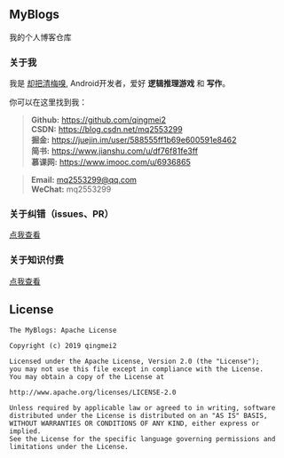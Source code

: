 ## MyBlogs

我的个人博客仓库

### 关于我

我是 [却把清梅嗅](https://github.com/qingmei2), Android开发者，爱好 **逻辑推理游戏** 和 **写作**。

你可以在这里找到我：

>**Github:** https://github.com/qingmei2  
 **CSDN:**   https://blog.csdn.net/mq2553299  
 **掘金:**   https://juejin.im/user/588555ff1b69e600591e8462  
 **简书:**    https://www.jianshu.com/u/df76f81fe3ff   
 **慕课网:**  https://www.imooc.com/u/6936865

> **Email:**  mq2553299@qq.com  
> **WeChat:** mq2553299

### 关于纠错（issues、PR）

[点我查看](https://bitbucket.org/qingmei2/blogs/src/master/error_collection.md)

### 关于知识付费

[点我查看](https://bitbucket.org/qingmei2/blogs/src/master/appreciation.md)

## License

    The MyBlogs: Apache License

    Copyright (c) 2019 qingmei2

    Licensed under the Apache License, Version 2.0 (the "License");
    you may not use this file except in compliance with the License.
    You may obtain a copy of the License at

    http://www.apache.org/licenses/LICENSE-2.0

    Unless required by applicable law or agreed to in writing, software
    distributed under the License is distributed on an "AS IS" BASIS,
    WITHOUT WARRANTIES OR CONDITIONS OF ANY KIND, either express or implied.
    See the License for the specific language governing permissions and
    limitations under the License.
